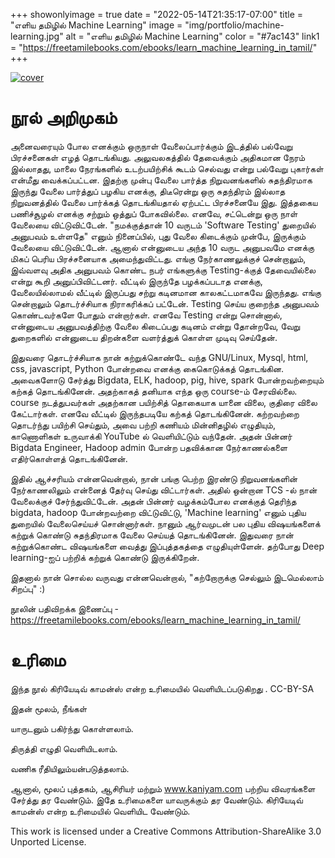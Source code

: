 +++
showonlyimage = true
date = "2022-05-14T21:35:17-07:00"
title = "எளிய தமிழில் Machine Learning"
image = "img/portfolio/machine-learning.jpg"
alt = "எளிய தமிழில் Machine Learning"
color = "#7ac143"
link1 = "https://freetamilebooks.com/ebooks/learn_machine_learning_in_tamil/"
+++


<!--more-->


[![cover](/img/portfolio/machine-learning-small.jpg)](https://freetamilebooks.com/ebooks/learn_machine_learning_in_tamil/)

# நூல் அறிமுகம்


அனைவரையும் போல எனக்கும் ஒருநாள் வேலைப்பார்க்கும் இடத்தில் பல்வேறு பிரச்சனைகள் எழத் தொடங்கியது. அலுவலகத்தில் தேவைக்கும் அதிகமான நேரம் இல்லாதது, மாலை நேரங்களில் உடற்பயிற்சிக் கூடம் செல்வது என்று பல்வேறு புகார்கள் என்மீது வைக்கப்பட்டன. இதற்கு முன்பு வேலை பார்த்த நிறுவனங்களில் சுதந்திரமாக இருந்து வேலை பார்த்துப் பழகிய எனக்கு, திடீரென்று ஒரு  சுதந்திரம் இல்லாத  நிறுவனத்தில் வேலை பார்க்கத் தொடங்கியதால் ஏற்பட்ட பிரச்சனையே இது. இத்தகைய பணிச்சூழல் எனக்கு சற்றும் ஒத்துப் போகவில்லை. எனவே, சட்டென்று ஒரு நாள் வேலையை விட்டுவிட்டேன். "நமக்குத்தான் 10 வருடம் 'Software Testing' துறையில் அனுபவம் உள்ளதே" எனும் நினைப்பில், புது வேலை கிடைக்கும் முன்பே, இருக்கும் வேலையை விட்டுவிட்டேன். ஆனால் என்னுடைய அந்த 10 வருட அனுபவமே எனக்கு மிகப் பெரிய பிரச்சனையாக அமைந்துவிட்டது. எங்கு நேர்காணலுக்குச் சென்றாலும், இவ்வளவு அதிக அனுபவம் கொண்ட நபர் எங்களுக்கு Testing-க்குத் தேவையில்லை என்று கூறி அனுப்பிவிட்டனர். வீட்டில் இருந்தே பழக்கப்படாத எனக்கு, வேலையில்லாமல் வீட்டில் இருப்பது சற்று கடினமான காலகட்டமாகவே இருந்தது. எங்கு சென்றாலும் தொடர்ச்சியாக நிராகரிக்கப் பட்டேன். Testing செய்ய குறைந்த அனுபவம் கொண்டவர்களே போதும் என்றார்கள். எனவே Testing என்று சொன்னால், என்னுடைய அனுபவத்திற்கு வேலை கிடைப்பது கடினம் என்று தோன்றவே, வேறு துறைகளில் என்னுடைய திறன்களை வளர்த்துக் கொள்ள முடிவு செய்தேன்.

இதுவரை தொடர்ச்சியாக நான் கற்றுக்கொண்டே வந்த  GNU/Linux, Mysql, html, css, javascript, Python போன்றவை எனக்கு கைகொடுக்கத் தொடங்கின. அவைகளோடு சேர்த்து Bigdata, ELK, hadoop, pig, hive, spark போன்றவற்றையும் கற்கத் தொடங்கினேன். அதற்காகத் தனியாக எந்த ஒரு course-ம் சேரவில்லை. course நடத்துபவர்கள் அதற்கான பயிற்சித் தொகையாக யானை விலை, குதிரை விலை கேட்டார்கள். எனவே வீட்டில் இருந்தபடியே கற்கத் தொடங்கினேன். கற்றவற்றை தொடர்ந்து பயிற்சி செய்தும், அவை பற்றி கணியம் மின்னிதழில் எழுதியும், காணொளிகள் உருவாக்கி YouTube ல் வெளியிட்டும் வந்தேன். அதன் பின்னர் Bigdata Engineer, Hadoop admin போன்ற பதவிக்கான நேர்காணல்களை எதிர்கொள்ளத் தொடங்கினேன்.

இதில் ஆச்சரியம் என்னவென்றால், நான் பங்கு பெற்ற இரண்டு நிறுவனங்களின் நேர்காணலிலும் என்னைத் தேர்வு செய்து விட்டார்கள். அதில் ஒன்றான TCS -ல் நான் வேலைக்குச் சேர்ந்துவிட்டேன். அதன் பின்னர் வழக்கம்போல எனக்குத் தெரிந்த bigdata, hadoop போன்றவற்றை விட்டுவிட்டு, 'Machine learning' எனும் புதிய துறையில் வேலைசெய்யச் சொன்னார்கள். நானும் ஆர்வமுடன் பல புதிய விஷயங்களைக் கற்றுக் கொண்டு சுதந்திரமாக வேலை செய்யத் தொடங்கினேன். இதுவரை நான் கற்றுக்கொண்ட விஷயங்களை வைத்து இப்புத்தகத்தை எழுதியுள்ளேன். தற்போது Deep learning-ஐப் பற்றிக் கற்றுக் கொண்டு இருக்கிறேன்.

இதனால் நான் சொல்ல வருவது என்னவென்றால், "கற்றோருக்கு செல்லும் இடமெல்லாம் சிறப்பு" :)



நூலின் பதிவிறக்க இணைப்பு - https://freetamilebooks.com/ebooks/learn_machine_learning_in_tamil/ 


# உரிமை
இந்த நூல் கிரியேடிவ் காமன்ஸ் என்ற உரிமையில் வெளியிடப்படுகிறது . CC-BY-SA 

இதன் மூலம், நீங்கள்

யாருடனும் பகிர்ந்து கொள்ளலாம்.

திருத்தி எழுதி வெளியிடலாம்.

வணிக ரீதியிலும்யன்படுத்தலாம்.

ஆனால், மூலப் புத்தகம், ஆசிரியர் மற்றும் www.kaniyam.com பற்றிய விவரங்களை சேர்த்து தர வேண்டும். இதே உரிமைகளை யாவருக்கும் தர வேண்டும். கிரியேடிவ் காமன்ஸ் என்ற உரிமையில் வெளியிட வேண்டும்.

This work is licensed under a Creative Commons Attribution-ShareAlike 3.0 Unported License. 
